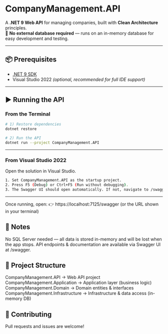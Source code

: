 # **CompanyManagement.API**

A **.NET 9 Web API** for managing companies, built with **Clean Architecture** principles.  
🚀 **No external database required** — runs on an in-memory database for easy development and testing.

---

## **📦 Prerequisites**

- [.NET 9 SDK](https://dotnet.microsoft.com/download/dotnet/9.0)  
- Visual Studio 2022 *(optional, recommended for full IDE support)*

---

## **▶️ Running the API**

### **From the Terminal**
```bash
# 1) Restore dependencies
dotnet restore

# 2) Run the API
dotnet run --project CompanyManagement.API
```
---

### From Visual Studio 2022
Open the solution in Visual Studio.
```bash
1. Set CompanyManagement.API as the startup project.
2. Press F5 (Debug) or Ctrl+F5 (Run without debugging).
3. The Swagger UI should open automatically. If not, navigate to /swagger in your browser.
```
---
 Once running, open:
👉 https://localhost:7125/swagger (or the URL shown in your terminal)

## 📝 Notes
No SQL Server needed — all data is stored in-memory and will be lost when the app stops.
API endpoints & documentation are available via Swagger UI at /swagger.

## 📂 Project Structure 

CompanyManagement.API             → Web API project
CompanyManagement.Application     → Application layer (business logic)
CompanyManagement.Domain          → Domain entities & interfaces
CompanyManagement.Infrastructure  → Infrastructure & data access (in-memory DB)

## 🤝 Contributing 
Pull requests and issues are welcome!





